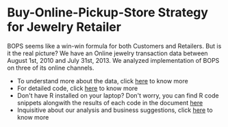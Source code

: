 # Buy-Online-Pickup-Store Strategy for Jewelry Retailer

BOPS seems like a win-win formula for both Customers and Retailers. But is it the real picture? We have an Online jewelry transaction data between August 1st, 2010 and July 31st, 2013. We analyzed implementation of BOPS on three of its online channels.

* To understand more about the data, click [here](https://github.com/bharatimalik/Buy-Online-Pickup-Store/blob/master/Data%20Description.txt) to know more
* For detailed code, click [here](https://github.com/bharatimalik/Buy-Online-Pickup-Store/blob/master/Buy-Online-Pickup-inStore.Rmd) to know more
* Don't have R installed on your laptop? Don't worry, you can find R code snippets alongwith the results of each code in the document [here](https://github.com/bharatimalik/Buy-Online-Pickup-Store/blob/master/BOPS%20Final%20Code%20with%20Results%20Screenshots.pdf)
* Inquisitive about our analysis and business suggestions, click [here](https://github.com/bharatimalik/Buy-Online-Pickup-Store/blob/master/BOPS_PPT.pdf) to know more
